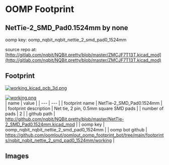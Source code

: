 # OOMP Footprint  
## NetTie-2_SMD_Pad0.1524mm  by none  
  
oomp key: oomp_nqbit_nqbit_nettie_2_smd_pad0_1524mm  
  
source repo at: [http://gitlab.com/nqbit/NQBit.pretty/blob/master/ZMCJF7T13T.kicad_mod](http://gitlab.com/nqbit/NQBit.pretty/blob/master/ZMCJF7T13T.kicad_mod)  
## Footprint  
  
[![working_kicad_pcb_3d.png](working_kicad_pcb_3d_600.png)](working_kicad_pcb_3d.png)  
  
[![working.png](working_600.png)](working.png)  
| name | value | 
| --- | --- | 
| footprint name | NetTie-2_SMD_Pad0.1524mm | 
| footprint description | Net tie, 2 pin, 0.5mm square SMD pads | 
| number of pads | 2 | 
| github path | http://github.com/nqbit/NQBit.pretty/blob/master/NetTie-2_SMD_Pad0.1524mm.kicad_mod | 
| oomp key | oomp_nqbit_nqbit_nettie_2_smd_pad0_1524mm | 
| oomp bot github | https://github.com/oomlout/oomlout_oomp_footprint_bot/tree/main/footprints/nqbit_nqbit_nettie_2_smd_pad0_1524mm/working | 
## Images  
